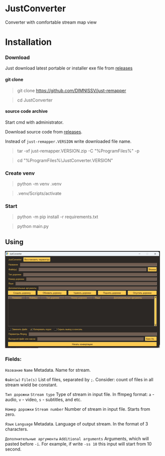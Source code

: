 # JustConverter

Converter with comfortable stream map view

# Installation

### Download

Just download latest portable or installer exe file from [releases](https://github.com/DIMNISSV/just-remapper/releases/latest)

#### git clone

> git clone https://github.com/DIMNISSV/just-remapper

> cd JustConverter
 
#### source code archive

Start cmd with administrator.

Download source code from [releases](https://github.com/DIMNISSV/just-remapper/releases).

Instead of `just-remapper.VERSION` write downloaded file name.

> tar -xf just-remapper.VERSION.zip -C "%ProgramFiles%" -p

> cd "%ProgramFiles%\JustConverter.VERSION"

### Create venv

> python -m venv .venv

> .venv/Scripts/activate

### Start

> python -m pip install -r requirements.txt

> python main.py
 
## Using

![img](images/interface.png)

### Fields:

`Название` `Name` Metadata. Name for stream.

`Файл(ы)` `File(s)` List of files, separated by `;`. 
Consider: count of files in all stream wield be constant.

`Тип дорожки` `Stream type` Type of stream in input file. In ffmpeg format: 
`a` - audio, `v` - video, `s` - subtitles, and etc.

`Номер дорожки` `Stream number` Number of stream in input file.
Starts from zero.

`Язык` `Language` Metadata. Language of output stream.
In the format of 3 characters.

`Дополнительные аргументы` `Additional arguments` Arguments, which will pasted before `-i`.
For example, if write `-ss 10` this input will start from 10 second.

